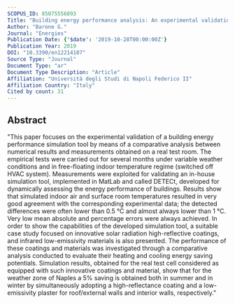 ```yaml
---
SCOPUS_ID: 85075556093
Title: "Building energy performance analysis: An experimental validation of an in-house dynamic simulation tool through a real test room"
Author: "Barone G."
Journal: "Energies"
Publication Date: {'$date': '2019-10-28T00:00:00Z'}
Publication Year: 2019
DOI: "10.3390/en12214107"
Source Type: "Journal"
Document Type: "ar"
Document Type Description: "Article"
Affiliation: "Università degli Studi di Napoli Federico II"
Affiliation Country: "Italy"
Cited by count: 31
---
```


## Abstract
"This paper focuses on the experimental validation of a building energy performance simulation tool by means of a comparative analysis between numerical results and measurements obtained on a real test room. The empirical tests were carried out for several months under variable weather conditions and in free-floating indoor temperature regime (switched off HVAC system). Measurements were exploited for validating an in-house simulation tool, implemented in MatLab and called DETECt, developed for dynamically assessing the energy performance of buildings. Results show that simulated indoor air and surface room temperatures resulted in very good agreement with the corresponding experimental data; the detected differences were often lower than 0.5 °C and almost always lower than 1 °C. Very low mean absolute and percentage errors were always achieved. In order to show the capabilities of the developed simulation tool, a suitable case study focused on innovative solar radiation high-reflective coatings, and infrared low-emissivity materials is also presented. The performance of these coatings and materials was investigated through a comparative analysis conducted to evaluate their heating and cooling energy saving potentials. Simulation results, obtained for the real test cell considered as equipped with such innovative coatings and material, show that for the weather zone of Naples a 5% saving is obtained both in summer and in winter by simultaneously adopting a high-reflectance coating and a low- emissivity plaster for roof/external walls and interior walls, respectively."
